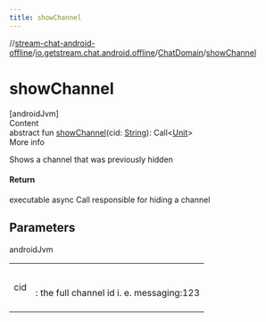 ```yaml
---
title: showChannel
---
```

//[stream-chat-android-offline](../../../index.md)/[io.getstream.chat.android.offline](../index.md)/[ChatDomain](index.md)/[showChannel](showChannel.md)



# showChannel  
[androidJvm]  
Content  
abstract fun [showChannel](showChannel.md)(cid: [String](https://kotlinlang.org/api/latest/jvm/stdlib/kotlin/-string/index.html)): Call&lt;[Unit](https://kotlinlang.org/api/latest/jvm/stdlib/kotlin/-unit/index.html)&gt;  
More info  


Shows a channel that was previously hidden



#### Return  


executable async Call responsible for hiding a channel



## Parameters  
  
androidJvm  
  
| | |
|---|---|
| <a name="io.getstream.chat.android.offline/ChatDomain/showChannel/#kotlin.String/PointingToDeclaration/"></a>cid| <a name="io.getstream.chat.android.offline/ChatDomain/showChannel/#kotlin.String/PointingToDeclaration/"></a><br/><br/>: the full channel id i. e. messaging:123<br/><br/>|
  
  



